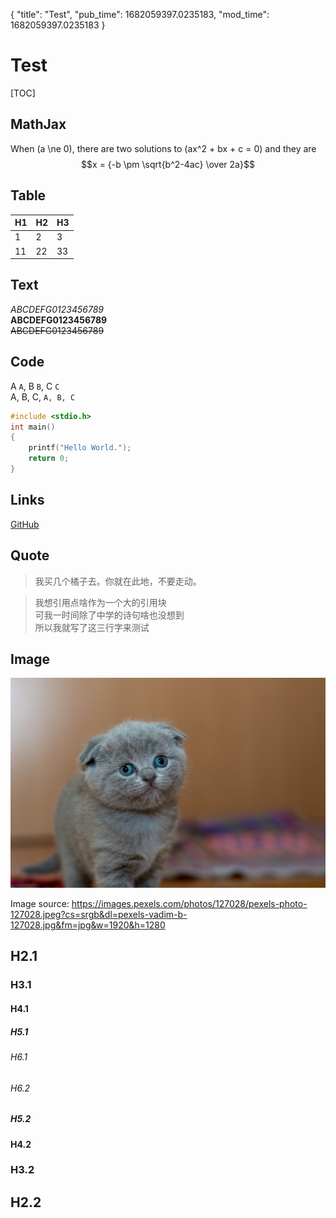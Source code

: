 {
    "title": "Test",
    "pub_time": 1682059397.0235183,
    "mod_time": 1682059397.0235183
}
# Test

[TOC]

## MathJax

When \(a \ne 0\), there are two solutions to \(ax^2 + bx + c = 0\) and they are
$$x = {-b \pm \sqrt{b^2-4ac} \over 2a}$$

## Table

H1 |H2 |H3 
---|---|---
1  |2  |3  
11 |22 |33 

## Text

*ABCDEFG0123456789*  
**ABCDEFG0123456789**  
~~ABCDEFG0123456789~~  

## Code

A `A`, B `B`, C `C`  
A, B, C, `A, B, C`

```C
#include <stdio.h>
int main()
{
    printf("Hello World.");
    return 0;
}
```

## Links

[GitHub](https://github.com/)

## Quote

> 我买几个橘子去。你就在此地，不要走动。

> 我想引用点啥作为一个大的引用块  
> 可我一时间除了中学的诗句啥也没想到  
> 所以我就写了这三行字来测试  

## Image

![](pexels-vadim-b-127028.jpg)  

Image source: https://images.pexels.com/photos/127028/pexels-photo-127028.jpeg?cs=srgb&dl=pexels-vadim-b-127028.jpg&fm=jpg&w=1920&h=1280

## H2.1
### H3.1
#### H4.1
##### H5.1
###### H6.1
###### H6.2
##### H5.2
#### H4.2
### H3.2
## H2.2
